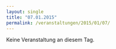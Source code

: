 ```yaml
---
layout: single
title: "07.01.2015"
permalink: /veranstaltungen/2015/01/07/
---
```


Keine Veranstaltung an diesem Tag.
